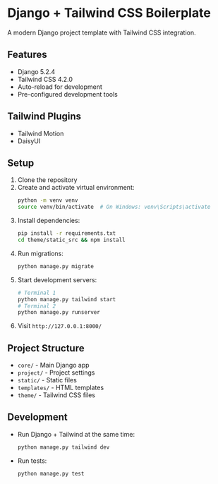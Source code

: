# Django + Tailwind CSS Boilerplate

A modern Django project template with Tailwind CSS integration.

## Features
- Django 5.2.4
- Tailwind CSS 4.2.0
- Auto-reload for development
- Pre-configured development tools

## Tailwind Plugins
- Tailwind Motion
- DaisyUI

## Setup
1. Clone the repository
2. Create and activate virtual environment:
   ```bash
   python -m venv venv
   source venv/bin/activate  # On Windows: venv\Scripts\activate
   ```
3. Install dependencies:
   ```bash
   pip install -r requirements.txt
   cd theme/static_src && npm install
   ```
4. Run migrations:
   ```bash
   python manage.py migrate
   ```
5. Start development servers:
   ```bash
   # Terminal 1
   python manage.py tailwind start
   # Terminal 2
   python manage.py runserver
   ```
6. Visit `http://127.0.0.1:8000/`

## Project Structure
- `core/` - Main Django app
- `project/` - Project settings
- `static/` - Static files
- `templates/` - HTML templates
- `theme/` - Tailwind CSS files

## Development
- Run Django + Tailwind at the same time:
  ```bash
  python manage.py tailwind dev
  ```
- Run tests:
  ```bash
  python manage.py test
  ```
